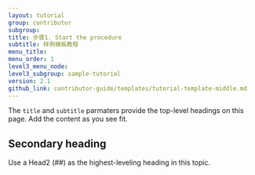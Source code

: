 ```yaml
---
layout: tutorial
group: contributor
subgroup:
title: 步骤1. Start the procedure
subtitle: 样例模板教程
menu_title:
menu_order: 1
level3_menu_node:
level3_subgroup: sample-tutorial
version: 2.1
github_link: contributor-guide/templates/tutorial-template-middle.md
---
```


The `title` and `subtitle` parmaters provide the top-level headings on this page. Add the content as you see fit.

## Secondary heading
Use a Head2 (##) as the highest-leveling heading in this topic.
